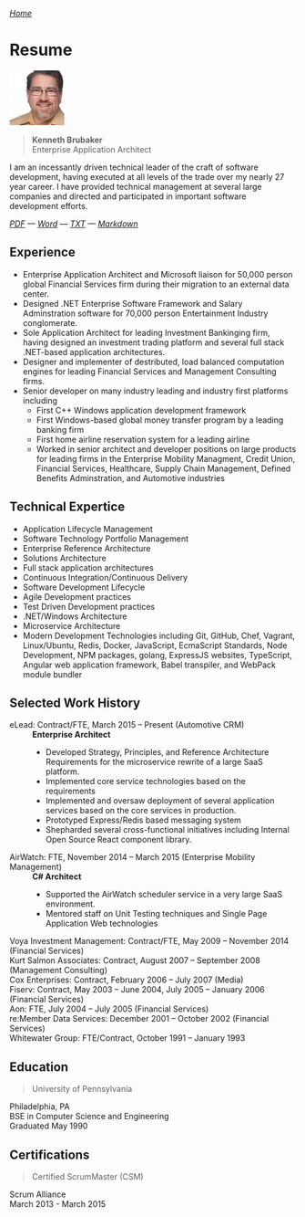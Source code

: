 *[Home](/)*

# Resume

![Profile Picture](/AvatarSmall.jpeg)

> **Kenneth Brubaker**<br>
> Enterprise Application Architect

I am an incessantly driven technical leader of the craft of software
development, having executed at all levels of the trade over my nearly
27 year career. I have provided technical management at several large companies
and directed and participated in important software development efforts.

*[PDF](./kenbrubaker.pdf) — [Word](./kenbrubaker.docx) — [TXT](./kenbrubaker.txt)
— [Markdown](https://github.com/clavecoder/clavecoder.github.io/raw/master/resume/KENBRUBAKER.md)*

## Experience

- Enterprise Application Architect and Microsoft liaison for 50,000
  person global Financial Services firm during their migration to an
  external data center.
- Designed .NET Enterprise Software Framework and Salary Adminstration
  software for 70,000 person Entertainment Industry conglomerate.
- Sole Application Architect for leading Investment Bankinging firm,
  having designed an investment trading platform and several full stack
  .NET-based application architectures.
- Designer and implementer of destributed, load balanced computation
  engines for leading Financial Services and Management Consulting firms.
- Senior developer on many industry leading and industry first platforms
  including
  - First C++ Windows application development framework
  - First Windows-based global money transfer program by a leading
    banking firm
  - First home airline reservation system for a leading airline
  - Worked in senior architect and developer positions on large products
    for leading firms in the Enterprise Mobility Managment, Credit
	Union, Financial Services, Healthcare, Supply Chain Management,
	Defined Benefits Adminstration, and Automotive industries

## Technical Expertice

- Application Lifecycle Management
- Software Technology Portfolio Management
- Enterprise Reference Architecture
- Solutions Architecture
- Full stack application architectures
- Continuous Integration/Continuous Delivery
- Software Development Lifecycle
- Agile Development practices
- Test Driven Development practices
- .NET/Windows Architecture
- Microservice Architecture
- Modern Development Technologies including Git, GitHub, Chef, Vagrant,
  Linux/Ubuntu, Redis, Docker, JavaScript, EcmaScript Standards, Node
  Development, NPM packages, golang, ExpressJS websites, TypeScript,
  Angular web application framework, Babel transpiler, and WebPack
  module bundler

## Selected Work History

<dl>
  <dt>eLead: Contract/FTE, March 2015 – Present (Automotive CRM)</dt>
  <dd><b>Enterprise Architect</b>
      <ul>
        <li>Developed Strategy, Principles, and Reference Architecture Requirements for the microservice rewrite of a large SaaS platform.</li>
        <li>Implemented core service technologies based on the requirements</li>
        <li>Implemented and oversaw deployment of several application services based on the core services in production.</li>
	<li>Prototyped Express/Redis based messaging system</li>
	<li>Shepharded several cross-functional initiatives including Internal Open Source React component library.</li>
      </ul>
  </dd>
  <dt>AirWatch: FTE, November 2014 – March 2015 (Enterprise Mobility Management)</dt>
  <dd><b>C# Architect</b>
      <ul>
        <li>Supported the AirWatch scheduler service in a very large SaaS environment.</li>
        <li>Mentored staff on Unit Testing techniques and Single Page Application Web technologies</li>
      </ul>
  </dd>
  <dt>Voya Investment Management: Contract/FTE, May 2009 – November 2014 (Financial Services)</dt>
  <dd></dd>
  <dt>Kurt Salmon Associates: Contract, August 2007 – September 2008 (Management Consulting)</dt>
  <dd></dd>
  <dt>Cox Enterprises: Contract, February 2006 – July 2007 (Media)</dt>
  <dd></dd>
  <dt>Fiserv: Contract, May 2003 – June 2004, July 2005 – January 2006 (Financial Services)</dt>
  <dd></dd>
  <dt>Aon: FTE, July 2004 – July 2005 (Financial Services)</dt>
  <dd></dd>
  <dt>re:Member Data Services: December 2001 – October 2002 (Financial Services)</dt>
  <dd></dd>
  <dt>Whitewater Group: FTE/Contract, October 1991 – January 1993</dt>
  <dd></dd>
</dl>

## Education

> University of Pennsylvania

Philadelphia, PA<br>
BSE in Computer Science and Engineering<br>
Graduated May 1990
 
## Certifications

> Certified ScrumMaster (CSM)

Scrum Alliance<br>
March 2013 - March 2015
